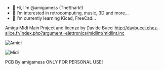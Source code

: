 - 👋 Hi, I’m @amigamess (TheShark!)
- 👀 I’m interested in retrocomputing, music, 3D and more...
- 🌱 I’m currently learning Kicad, FreeCad...


Amiga Midi Main Project and licenze by Davide Bucci http://davbucci.chez-alice.fr/index.php?argument=elettronica/midiint/midiint.inc

![Amidi](https://user-images.githubusercontent.com/82521152/174455285-af85fa67-f340-4adb-a444-280fd260927f.jpeg)

![Midi](https://user-images.githubusercontent.com/82521152/174558554-75087fc7-a5af-4296-ba39-ab28f7a86902.jpg)


PCB By amigamess ONLY FOR PERSONAL USE!
